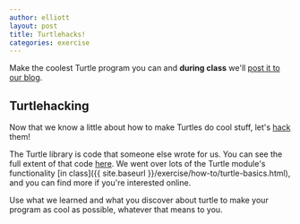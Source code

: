 ```yaml
---
author: elliott
layout: post
title: Turtlehacks!
categories: exercise
---
```


Make the coolest Turtle program you can and **during class** we'll [post it to our blog](/summer2017/exercise/how-to/turtlepost.html).

## Turtlehacking

Now that we know a little about how to make Turtles do cool stuff, let's [hack](http://paulgraham.com/gba.html) them!

The Turtle library is code that someone else wrote for us.  You can see the full extent of that code [here](http://silshack.github.io/fall2013/turtle.html). We went over lots of the Turtle module's functionality [in class]({{ site.baseurl }}/exercise/how-to/turtle-basics.html), and you can find more if you're interested online.

Use what we learned and what you discover about turtle to make your program as cool as possible, whatever that means to you.